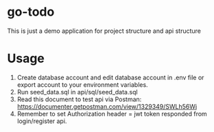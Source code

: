 # go-todo
This is just a demo application for project structure and api structure
# Usage
1. Create database account and edit database account in .env file or export account to your environment variables.
2. Run seed_data.sql in api/sql/seed_data.sql
3. Read this document to test api via Postman: https://documenter.getpostman.com/view/1329349/SWLh56Wj
4. Remember to set Authorization header = jwt token responded from login/register api.
